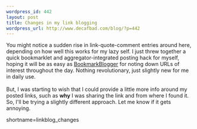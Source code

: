 ```yaml
--- 
wordpress_id: 442
layout: post
title: Changes in my link blogging
wordpress_url: http://www.decafbad.com/blog/?p=442
---
```

You might notice a sudden rise in link-quote-comment entries around
here, depending on how well this works for my lazy self.  I just threw
together a quick bookmarklet and aggregator-integrated posting hack
for myself, hoping it will be as easy as <a href="http://www.decafbad.com/twiki/bin/view/Main/BookmarkBlogger">BookmarkBlogger</a> for noting
down URLs of interest throughout the day.  Nothing revolutionary,
just slightly new for me in daily use.
<br /><br />
But, I was starting to wish that I could provide a little more info
around my posted links, such as <strong>why</strong> I was sharing the link and
from where I found it.  So, I'll be trying a slightly different
approach.  Let me know if it gets annoying.
<!--more-->
shortname=linkblog_changes
